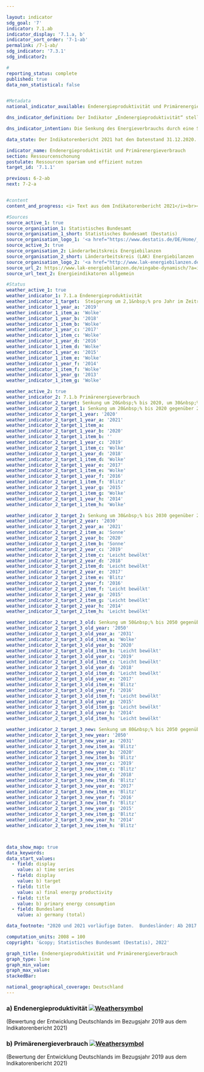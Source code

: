 ```yaml
---

layout: indicator    
sdg_goal: '7'    
indicator: 7.1.ab    
indicator_display: '7.1.a, b'    
indicator_sort_order: '7-1-ab'    
permalink: /7-1-ab/    
sdg_indicator: '7.3.1'    
sdg_indicator2:     

#    
reporting_status: complete    
published: true    
data_non_statistical: false    


#Metadata    
national_indicator_available: Endenergieproduktivität und Primärenergieverbrauch    

dns_indicator_definition: Der Indikator „Endenergieproduktivität“ stellt die Entwicklung der Wertschöpfung je eingesetzter Einheit Endenergie dar. Der Begriff „Endenergie“ bezieht sich dabei auf den Teil der Energie, der energetisch als thermische oder elektrische Energie zur Herstellung von Gütern oder zur Nutzung in den privaten Haushalten zur Verfügung steht.<br><br>Der Indikator „Primärenergieverbrauch“ gibt an, wie viel Energie in einem Land einerseits in den Energiesektoren zur Umwandlung, sowie andererseits in der Produktion, den privaten Haushalten und im Verkehr verbraucht wurde.<br><br>    

dns_indicator_intention: Die Senkung des Energieverbrauchs durch eine Steigerung der Energieeffizienz ist neben dem Ausbau erneuerbarer Energien die zweite tragende Säule der Energiewende. Ziel ist es mit möglichst wenig Energie, viel wirtschaftliche Leistung zu erreichen. Energieeinsparung schont Klima und Umwelt, trägt zur Verbesserung der Versorgungssicherheit und zur Wettbewerbsfähigkeit der Industrie bei.<br><br>Dem Energiekonzept der Bundesregierung zufolge soll die Endenergieproduktivität in den Jahren 2008 bis 2050 jährlich um 2,1&nbsp;% erhöht werden. Gleichzeitig soll sich der Primärenergieverbrauch bis 2020 um 20&nbsp;%, bis 2030 um 30&nbsp;% und bis 2050 um 50&nbsp;% gegenüber dem Jahr 2008 verringern.    

data_state: Der Indikatorenbericht 2021 hat den Datenstand 31.12.2020. Die Daten auf der DNS-Online Plattform werden regelmäßig aktualisiert, sodass online aktuellere Daten verfügbar sein können als im Indikatorenbericht 2021 veröffentlicht.    

indicator_name: Endenergieproduktivität und Primärenergieverbrauch    
section: Ressourcenschonung    
postulate: Ressourcen sparsam und effizient nutzen    
target_id: '7.1.1'    

previous: 6-2-ab    
next: 7-2-a    


#content    
content_and_progress: <i> Text aus dem Indikatorenbericht 2021</i><br><br>Endenergie- und Primärenergieverbrauch sind direkt miteinander verbunden. Der Endenergieverbrauch ergibt sich aus dem Primärenergieverbrauch abzüglich der Summe aus Umwandlungs-, Fackel- und Leitungsverlusten sowie der statistischen Differenz.<br><br>Der Primärenergieverbrauch ist die Summe aus den im Inland gewonnenen Primärenergieträgern, Vorratsentnahmen und sämtlichen importierten Energieträgern abzüglich der Bevorratung, Energieexporte und Hochseebunkerungen. Wesentliche Grundlage für die Berechnung des Energieverbrauchs sind die Daten der Energiebilanzen der Arbeitsgemeinschaft Energiebilanzen (AGEB), welche um Daten aus weiteren Quellen ergänzt werden.<br><br>Die Endenergieproduktivität gibt an, wie hoch die Wertschöpfung je eingesetzter Einheit Endenergie ist. Sie stellt ein Maß für die Energieeffizienz bei der Herstellung von Gütern und im Energieeinsatz der privaten Haushalte dar. Einschätzungen zur Energieeffizienz in den Umwandlungsbereichen (Wirkungsgrad der Kraftwerke) oder in der Energieübertragung und -speicherung (Beseitigung von Leckagen, bessere Wärmedämmung usw.) lassen sich anhand des Indikators jedoch nicht direkt ableiten.<br><br>Die Endenergieproduktivität hat sich nach vorläufigen Ergebnissen im Zeitraum 2008 bis 2019 um 15,4&nbsp;% erhöht, was einem durchschnittlichen jährlichen Anstieg von rund 1,4&nbsp;% entspricht. Somit wird das Ziel eines jährlichen Anstieges von durchschnittlich 2,1&nbsp;% bis 2050 zum jetzigen Zeitpunkt noch nicht erreicht. Gegenüber dem Vorjahr ist die Energieproduktivität im Jahr 2019 um 0,6 Prozentpunkte gesunken.<br><br>Der Primärenergieverbrauch ist im Jahr 2019 gegenüber dem Vorjahr gesunken. Im gesamten Zeitraum von 2008 bis 2019 wurde der Primärenergieverbrauch nach vorläufigen Ergebnissen um 11,1&nbsp;% reduziert. Bei gleichbleibender Entwicklung wie in den vergangenen Jahren würde der Zielwert im Jahr 2020 somit nicht erreicht.    

#Sources    
source_active_1: true                    
source_organisation_1: Statistisches Bundesamt
source_organisation_1_short: Statistisches Bundesamt (Destatis)                
source_organisation_logo_1: '<a href="https://www.destatis.de/DE/Home/_inhalt.html"><img src="https://g205sdgs.github.io/sdg-indicators/public/logos/destatis.png" alt=" Statistisches Bundesamt (Destatis)" title="Klicken Sie hier um zu der Homepage der Organisation zu gelangen" style="border: transparent"/></a>'
source_active_3: true                    
source_organisation_2: Länderarbeitskreis Energiebilanzen
source_organisation_2_short: Länderarbeitskreis (LAK) Energiebilanzen                
source_organisation_logo_2: '<a href="http://www.lak-energiebilanzen.de/"><img src="https://g205sdgs.github.io/sdg-indicators/public/logos/lakeb.png" alt=" Länderarbeitskreis (LAK) Energiebilanzen" title="Klicken Sie hier um zu der Homepage der Organisation zu gelangen" style="border: transparent"/></a>'
source_url_2: https://www.lak-energiebilanzen.de/eingabe-dynamisch/?a=i100                        
source_url_text_2: Energieindikatoren allgemein                        

#Status    
weather_active_1: true
weather_indicator_1: 7.1.a Endenergieproduktivität
weather_indicator_1_target:  Steigerung um 2,1&nbsp;% pro Jahr im Zeitraum von 2008 &minus; 2050
weather_indicator_1_year_a: '2019'                            
weather_indicator_1_item_a: 'Wolke'
weather_indicator_1_year_b: '2018'                            
weather_indicator_1_item_b: 'Wolke'
weather_indicator_1_year_c: '2017'                            
weather_indicator_1_item_c: 'Wolke'
weather_indicator_1_year_d: '2016'                            
weather_indicator_1_item_d: 'Wolke'
weather_indicator_1_year_e: '2015'                            
weather_indicator_1_item_e: 'Wolke'
weather_indicator_1_year_f: '2014'                            
weather_indicator_1_item_f: 'Wolke'
weather_indicator_1_year_g: '2013'                            
weather_indicator_1_item_g: 'Wolke'

weather_active_2: true
weather_indicator_2: 7.1.b Primärenergieverbrauch
weather_indicator_2_target: Senkung um 20&nbsp;% bis 2020, um 30&nbsp;% bis 2030 und um 50&nbsp;% bis 2050 gegenüber 2008
weather_indicator_2_target_1: Senkung um 20&nbsp;% bis 2020 gegenüber 2008
weather_indicator_2_target_1_year: '2020'
weather_indicator_2_target_1_year_a: '2021'
weather_indicator_2_target_1_item_a:
weather_indicator_2_target_1_year_b: '2020'                            
weather_indicator_2_target_1_item_b: ''
weather_indicator_2_target_1_year_c: '2019'                            
weather_indicator_2_target_1_item_c: 'Wolke'
weather_indicator_2_target_1_year_d: '2018'                            
weather_indicator_2_target_1_item_d: 'Wolke'
weather_indicator_2_target_1_year_e: '2017'                            
weather_indicator_2_target_1_item_e: 'Wolke'
weather_indicator_2_target_1_year_f: '2016'                            
weather_indicator_2_target_1_item_f: 'Blitz'
weather_indicator_2_target_1_year_g: '2015'                            
weather_indicator_2_target_1_item_g: 'Wolke'
weather_indicator_2_target_1_year_h: '2014'                            
weather_indicator_2_target_1_item_h: 'Wolke'

weather_indicator_2_target_2: Senkung um 30&nbsp;% bis 2030 gegenüber 2008
weather_indicator_2_target_2_year: '2030'
weather_indicator_2_target_2_year_a: '2021'
weather_indicator_2_target_2_item_a: 'Sonne'
weather_indicator_2_target_2_year_b: '2020'                            
weather_indicator_2_target_2_item_b: 'Sonne'
weather_indicator_2_target_2_year_c: '2019'                            
weather_indicator_2_target_2_item_c: 'Leicht bewölkt'
weather_indicator_2_target_2_year_d: '2018'                            
weather_indicator_2_target_2_item_d: 'Leicht bewölkt'
weather_indicator_2_target_2_year_e: '2017'                            
weather_indicator_2_target_2_item_e: 'Blitz'
weather_indicator_2_target_2_year_f: '2016'                            
weather_indicator_2_target_2_item_f: 'Leicht bewölkt'
weather_indicator_2_target_2_year_g: '2015'                            
weather_indicator_2_target_2_item_g: 'Leicht bewölkt'
weather_indicator_2_target_2_year_h: '2014'                            
weather_indicator_2_target_2_item_h: 'Leicht bewölkt'

weather_indicator_2_target_3_old: Senkung um 50&nbsp;% bis 2050 gegenüber 2008
weather_indicator_2_target_3_old_year: '2050'
weather_indicator_2_target_3_old_year_a: '2031'
weather_indicator_2_target_3_old_item_a: 'Wolke'
weather_indicator_2_target_3_old_year_b: '2020'                            
weather_indicator_2_target_3_old_item_b: 'Leicht bewölkt'
weather_indicator_2_target_3_old_year_c: '2019'                            
weather_indicator_2_target_3_old_item_c: 'Leicht bewölkt'
weather_indicator_2_target_3_old_year_d: '2018'                            
weather_indicator_2_target_3_old_item_d: 'Leicht bewölkt'
weather_indicator_2_target_3_old_year_e: '2017'                            
weather_indicator_2_target_3_old_item_e: 'Blitz'
weather_indicator_2_target_3_old_year_f: '2016'                            
weather_indicator_2_target_3_old_item_f: 'Leicht bewölkt'
weather_indicator_2_target_3_old_year_g: '2015'                            
weather_indicator_2_target_3_old_item_g: 'Leicht bewölkt'
weather_indicator_2_target_3_old_year_h: '2014'                            
weather_indicator_2_target_3_old_item_h: 'Leicht bewölkt'  

weather_indicator_2_target_3_new: Senkung um 80&nbsp;% bis 2050 gegenüber 2008
weather_indicator_2_target_3_new_year: '2050'
weather_indicator_2_target_3_new_year_a: '2031'
weather_indicator_2_target_3_new_item_a: 'Blitz'
weather_indicator_2_target_3_new_year_b: '2020'                            
weather_indicator_2_target_3_new_item_b: 'Blitz'
weather_indicator_2_target_3_new_year_c: '2019'                            
weather_indicator_2_target_3_new_item_c: 'Blitz'
weather_indicator_2_target_3_new_year_d: '2018'                            
weather_indicator_2_target_3_new_item_d: 'Blitz'
weather_indicator_2_target_3_new_year_e: '2017'                            
weather_indicator_2_target_3_new_item_e: 'Blitz'
weather_indicator_2_target_3_new_year_f: '2016'                            
weather_indicator_2_target_3_new_item_f: 'Blitz'
weather_indicator_2_target_3_new_year_g: '2015'                            
weather_indicator_2_target_3_new_item_g: 'Blitz'
weather_indicator_2_target_3_new_year_h: '2014'                            
weather_indicator_2_target_3_new_item_h: 'Blitz'



data_show_map: true    
data_keywords:    
data_start_values:    
  - field: display
    value: a) time series
  - field: display
    value: b) target
  - field: title
    value: a) final energy productivity
  - field: title
    value: b) primary energy consumption
  - field: Bundesland
    value: a) germany (total)

data_footnote: "2020 und 2021 vorläufige Daten.  Bundesländer: Ab 2017 vorläufige Daten für Baden-Württemberg, Bremen und Hessen.  Das Ziel entspricht einer Steigerung der Endenergieproduktivität um jährlich 2,1% gegenüber 2008 bis 2050 sowie einer Senkung des Primärenergieverbrauchs um 20&nbsp;% gegenüber 2008 bis 2020, um 30&nbsp;% bis 2030 bzw. um 50&nbsp;% gegenüber 2008 bis 2050 (Energiekonzept der Bundesregierung). "    

computation_units: 2008 = 100    
copyright: '&copy; Statistisches Bundesamt (Destatis), 2022'

graph_title: Endenergieproduktivität und Primärenergieverbrauch    
graph_type: line    
graph_min_value:     
graph_max_value:     
stackedBar:     

national_geographical_coverage: Deutschland    
---    
```

<div>
  <div class="my-header">
    <h3>a) Endenergieproduktivität
      <a href="https://sustainabledevelopment-deutschland.github.io/status/"><img src="https://g205sdgs.github.io/sdg-indicators/public/Wettersymbole/Wolke.png" title="Der Indikator ist 'off track'. Er entwickelt sich zwar in die gewünschte Richtung, bei Fortsetzung der Entwicklung wird das Ziel aber deutlich verfehlt." alt="Weathersymbol" />
      </a>
    </h3>
  </div>
  <div class="my-header-note">
    <span> (Bewertung der Entwicklung Deutschlands im Bezugsjahr 2019 aus dem Indikatorenbericht 2021)</span>
  </div>
</div>
<div>
  <div class="my-header">
    <h3>b) Primärenergieverbrauch
      <a href="https://sustainabledevelopment-deutschland.github.io/status/"><img src="https://g205sdgs.github.io/sdg-indicators/public/Wettersymbole/Wolke.png" title="Der Indikator ist 'off track'. Er entwickelt sich zwar in die gewünschte Richtung, bei Fortsetzung der Entwicklung wird das Ziel aber deutlich verfehlt." alt="Weathersymbol" />
      </a>
    </h3>
  </div>
  <div class="my-header-note">
    <span> (Bewertung der Entwicklung Deutschlands im Bezugsjahr 2019 aus dem Indikatorenbericht 2021)</span>
  </div>
</div>
